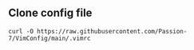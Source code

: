 ## Clone config file
```
curl -O https://raw.githubusercontent.com/Passion-7/VimConfig/main/.vimrc
```
